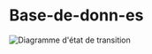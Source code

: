 # Base-de-donn-es
![Diagramme d'état de transition](https://user-images.githubusercontent.com/116589911/205170955-0ae8a2e6-a841-4fc2-a398-c8fe720cf4c6.png)


